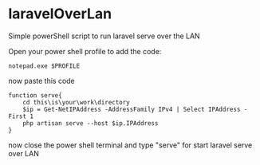 # laravelOverLan
Simple powerShell script to run laravel serve over the LAN

Open your power shell profile to add the code:

```
notepad.exe $PROFILE
```
now paste this code

```
function serve{
	cd this\is\your\work\directory
	$ip = Get-NetIPAddress -AddressFamily IPv4 | Select IPAddress -First 1
	php artisan serve --host $ip.IPAddress
}
```

now close the power shell terminal and type "serve" for start laravel serve over LAN
